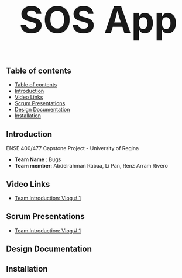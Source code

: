 <h1 align="center" style="font-size:100px" >
  SOS App
</h1>

## Table of contents
- [Table of contents](#table-of-contents)
- [Introduction](#introduction)
- [Video Links](#video-links)
- [Scrum Presentations](#scrum-presentations)
- [Design Documentation](#design-documentation)
- [Installation](#installation)


## Introduction
ENSE 400/477 Capstone Project - University of Regina 
- **Team Name** : Bugs
- **Team member**: Abdelrahman Rabaa, Li Pan, Renz Arram Rivero

## Video Links
- [Team Introduction: Vlog # 1](https://youtu.be/ziVtzf-9uPU)

## Scrum Presentations
- [Team Introduction: Vlog # 1](https://github.com/panli200/SOSApp/blob/main/Documentation/Scrum-Presentations/Instructor%20scrum%231.pdf)
## Design Documentation

## Installation
